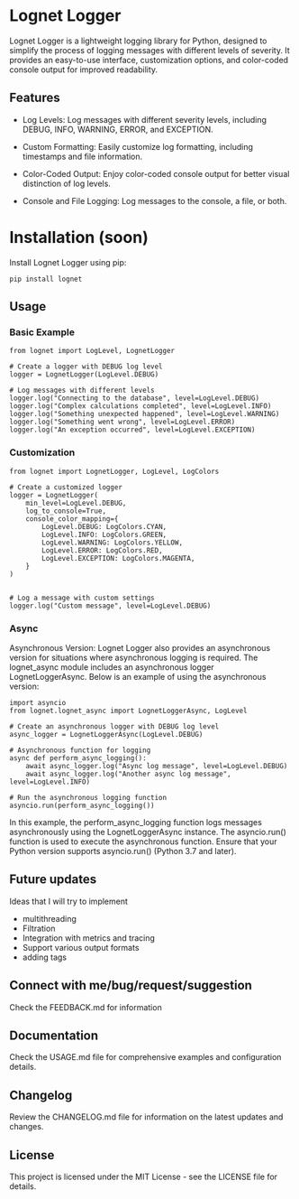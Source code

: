 
# Lognet Logger
Lognet Logger is a lightweight logging library for Python, designed to simplify the process of logging messages with different levels of severity. It provides an easy-to-use interface, customization options, and color-coded console output for improved readability.

## Features
- Log Levels: Log messages with different severity levels, including DEBUG, INFO, WARNING, ERROR, and EXCEPTION.

- Custom Formatting: Easily customize log formatting, including timestamps and file information.

- Color-Coded Output: Enjoy color-coded console output for better visual distinction of log levels.

- Console and File Logging: Log messages to the console, a file, or both.

# Installation (soon)
Install Lognet Logger using pip:

```
pip install lognet
```

## Usage
### Basic Example
```
from lognet import LogLevel, LognetLogger

# Create a logger with DEBUG log level
logger = LognetLogger(LogLevel.DEBUG)

# Log messages with different levels
logger.log("Connecting to the database", level=LogLevel.DEBUG)
logger.log("Complex calculations completed", level=LogLevel.INFO)
logger.log("Something unexpected happened", level=LogLevel.WARNING)
logger.log("Something went wrong", level=LogLevel.ERROR)
logger.log("An exception occurred", level=LogLevel.EXCEPTION)
```

### Customization
```
from lognet import LognetLogger, LogLevel, LogColors

# Create a customized logger
logger = LognetLogger(
    min_level=LogLevel.DEBUG,
    log_to_console=True,
    console_color_mapping={
        LogLevel.DEBUG: LogColors.CYAN,
        LogLevel.INFO: LogColors.GREEN,
        LogLevel.WARNING: LogColors.YELLOW,
        LogLevel.ERROR: LogColors.RED,
        LogLevel.EXCEPTION: LogColors.MAGENTA,
    }
)


# Log a message with custom settings
logger.log("Custom message", level=LogLevel.DEBUG) 
```

### Async
Asynchronous Version:
Lognet Logger also provides an asynchronous version for situations where asynchronous logging is required. The lognet_async module includes an asynchronous logger LognetLoggerAsync. Below is an example of using the asynchronous version:
```
import asyncio
from lognet.lognet_async import LognetLoggerAsync, LogLevel

# Create an asynchronous logger with DEBUG log level
async_logger = LognetLoggerAsync(LogLevel.DEBUG)

# Asynchronous function for logging
async def perform_async_logging():
    await async_logger.log("Async log message", level=LogLevel.DEBUG)
    await async_logger.log("Another async log message", level=LogLevel.INFO)

# Run the asynchronous logging function
asyncio.run(perform_async_logging())
```
In this example, the perform_async_logging function logs messages asynchronously using the LognetLoggerAsync instance. The asyncio.run() function is used to execute the asynchronous function. Ensure that your Python version supports asyncio.run() (Python 3.7 and later).

## Future updates
Ideas that I will try to implement
- multithreading
- Filtration
- Integration with metrics and tracing
- Support various output formats
- adding tags

## Connect with me/bug/request/suggestion
Check the FEEDBACK.md for information

## Documentation
Check the USAGE.md file for comprehensive examples and configuration details.

## Changelog
Review the CHANGELOG.md file for information on the latest updates and changes.

## License
This project is licensed under the MIT License - see the LICENSE file for details.
